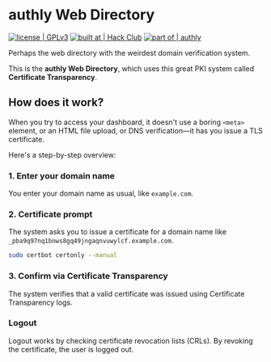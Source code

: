 # authly Web Directory
[![license | GPLv3](https://img.shields.io/badge/license-GPLv3-blue)](https://www.gnu.org/licenses/gpl-3.0.html)
[![built at | Hack Club](https://img.shields.io/badge/built_at-Hack_Club-%23ec3750?logo=hackclub)](https://hackclub.com)
[![part of | authly](https://img.shields.io/badge/part_of-authly-%23f1c40f)](https://summer.hackclub.com)

Perhaps the web directory with the weirdest domain verification system.

This is the <b>authly Web Directory</b>, which uses this great PKI system called <b>Certificate Transparency</b>.

## How does it work?
When you try to access your dashboard, it doesn't use a boring `<meta>` element, or an HTML file upload, or DNS verification&mdash;it has you issue a TLS certificate.

Here's a step-by-step overview:

### 1. Enter your domain name
You enter your domain name as usual, like `example.com`.

### 2. Certificate prompt
The system asks you to issue a certificate for a domain name like `_pba9q97nq1bnws8gq49jngaqnvuwylcf.example.com`.
```bash
sudo certbot certonly --manual
```

### 3. Confirm via Certificate Transparency
The system verifies that a valid certificate was issued using Certificate Transparency logs.

### Logout
Logout works by checking certificate revocation lists (CRLs). By revoking the certificate, the user is logged out.

